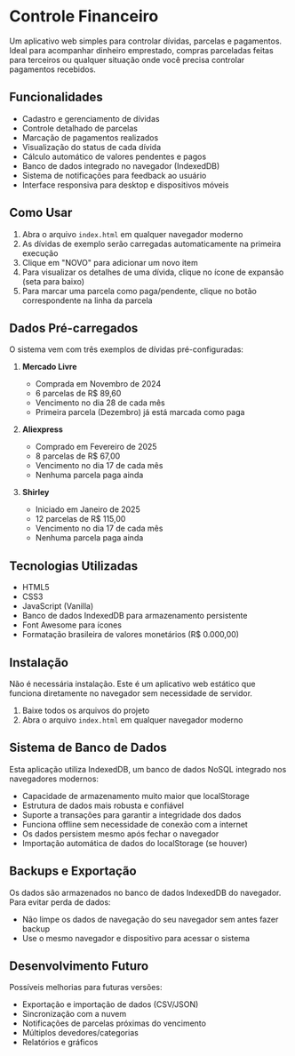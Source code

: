 # Controle Financeiro

Um aplicativo web simples para controlar dívidas, parcelas e pagamentos. Ideal para acompanhar dinheiro emprestado, compras parceladas feitas para terceiros ou qualquer situação onde você precisa controlar pagamentos recebidos.

## Funcionalidades

- Cadastro e gerenciamento de dívidas
- Controle detalhado de parcelas
- Marcação de pagamentos realizados
- Visualização do status de cada dívida
- Cálculo automático de valores pendentes e pagos
- Banco de dados integrado no navegador (IndexedDB)
- Sistema de notificações para feedback ao usuário
- Interface responsiva para desktop e dispositivos móveis

## Como Usar

1. Abra o arquivo `index.html` em qualquer navegador moderno
2. As dívidas de exemplo serão carregadas automaticamente na primeira execução
3. Clique em "NOVO" para adicionar um novo item
4. Para visualizar os detalhes de uma dívida, clique no ícone de expansão (seta para baixo)
5. Para marcar uma parcela como paga/pendente, clique no botão correspondente na linha da parcela

## Dados Pré-carregados

O sistema vem com três exemplos de dívidas pré-configuradas:

1. **Mercado Livre**
   - Comprada em Novembro de 2024
   - 6 parcelas de R$ 89,60
   - Vencimento no dia 28 de cada mês
   - Primeira parcela (Dezembro) já está marcada como paga

2. **Aliexpress**
   - Comprado em Fevereiro de 2025
   - 8 parcelas de R$ 67,00
   - Vencimento no dia 17 de cada mês
   - Nenhuma parcela paga ainda

3. **Shirley**
   - Iniciado em Janeiro de 2025
   - 12 parcelas de R$ 115,00
   - Vencimento no dia 17 de cada mês
   - Nenhuma parcela paga ainda

## Tecnologias Utilizadas

- HTML5
- CSS3
- JavaScript (Vanilla)
- Banco de dados IndexedDB para armazenamento persistente
- Font Awesome para ícones
- Formatação brasileira de valores monetários (R$ 0.000,00)

## Instalação

Não é necessária instalação. Este é um aplicativo web estático que funciona diretamente no navegador sem necessidade de servidor.

1. Baixe todos os arquivos do projeto
2. Abra o arquivo `index.html` em qualquer navegador moderno

## Sistema de Banco de Dados

Esta aplicação utiliza IndexedDB, um banco de dados NoSQL integrado nos navegadores modernos:

- Capacidade de armazenamento muito maior que localStorage
- Estrutura de dados mais robusta e confiável
- Suporte a transações para garantir a integridade dos dados
- Funciona offline sem necessidade de conexão com a internet
- Os dados persistem mesmo após fechar o navegador
- Importação automática de dados do localStorage (se houver)

## Backups e Exportação

Os dados são armazenados no banco de dados IndexedDB do navegador. Para evitar perda de dados:

- Não limpe os dados de navegação do seu navegador sem antes fazer backup
- Use o mesmo navegador e dispositivo para acessar o sistema

## Desenvolvimento Futuro

Possíveis melhorias para futuras versões:

- Exportação e importação de dados (CSV/JSON)
- Sincronização com a nuvem
- Notificações de parcelas próximas do vencimento
- Múltiplos devedores/categorias
- Relatórios e gráficos 